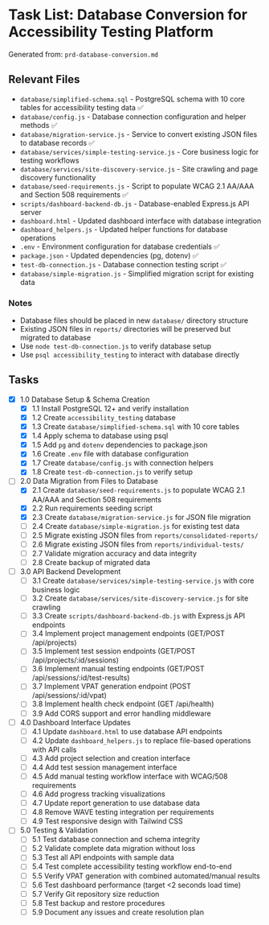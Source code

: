 # Task List: Database Conversion for Accessibility Testing Platform

Generated from: `prd-database-conversion.md`

## Relevant Files

- `database/simplified-schema.sql` - PostgreSQL schema with 10 core tables for accessibility testing data ✅
- `database/config.js` - Database connection configuration and helper methods ✅
- `database/migration-service.js` - Service to convert existing JSON files to database records ✅
- `database/services/simple-testing-service.js` - Core business logic for testing workflows
- `database/services/site-discovery-service.js` - Site crawling and page discovery functionality
- `database/seed-requirements.js` - Script to populate WCAG 2.1 AA/AAA and Section 508 requirements ✅
- `scripts/dashboard-backend-db.js` - Database-enabled Express.js API server
- `dashboard.html` - Updated dashboard interface with database integration
- `dashboard_helpers.js` - Updated helper functions for database operations
- `.env` - Environment configuration for database credentials ✅
- `package.json` - Updated dependencies (pg, dotenv) ✅
- `test-db-connection.js` - Database connection testing script ✅
- `database/simple-migration.js` - Simplified migration script for existing data

### Notes

- Database files should be placed in new `database/` directory structure
- Existing JSON files in `reports/` directories will be preserved but migrated to database
- Use `node test-db-connection.js` to verify database setup
- Use `psql accessibility_testing` to interact with database directly

## Tasks

- [x] 1.0 Database Setup & Schema Creation
  - [x] 1.1 Install PostgreSQL 12+ and verify installation
  - [x] 1.2 Create `accessibility_testing` database
  - [x] 1.3 Create `database/simplified-schema.sql` with 10 core tables
  - [x] 1.4 Apply schema to database using psql
  - [x] 1.5 Add `pg` and `dotenv` dependencies to package.json
  - [x] 1.6 Create `.env` file with database configuration
  - [x] 1.7 Create `database/config.js` with connection helpers
  - [x] 1.8 Create `test-db-connection.js` to verify setup

- [ ] 2.0 Data Migration from Files to Database
  - [x] 2.1 Create `database/seed-requirements.js` to populate WCAG 2.1 AA/AAA and Section 508 requirements
  - [x] 2.2 Run requirements seeding script
  - [x] 2.3 Create `database/migration-service.js` for JSON file migration
  - [ ] 2.4 Create `database/simple-migration.js` for existing test data
  - [ ] 2.5 Migrate existing JSON files from `reports/consolidated-reports/`
  - [ ] 2.6 Migrate existing JSON files from `reports/individual-tests/`
  - [ ] 2.7 Validate migration accuracy and data integrity
  - [ ] 2.8 Create backup of migrated data

- [ ] 3.0 API Backend Development
  - [ ] 3.1 Create `database/services/simple-testing-service.js` with core business logic
  - [ ] 3.2 Create `database/services/site-discovery-service.js` for site crawling
  - [ ] 3.3 Create `scripts/dashboard-backend-db.js` with Express.js API endpoints
  - [ ] 3.4 Implement project management endpoints (GET/POST /api/projects)
  - [ ] 3.5 Implement test session endpoints (GET/POST /api/projects/:id/sessions)
  - [ ] 3.6 Implement manual testing endpoints (GET/POST /api/sessions/:id/test-results)
  - [ ] 3.7 Implement VPAT generation endpoint (POST /api/sessions/:id/vpat)
  - [ ] 3.8 Implement health check endpoint (GET /api/health)
  - [ ] 3.9 Add CORS support and error handling middleware

- [ ] 4.0 Dashboard Interface Updates
  - [ ] 4.1 Update `dashboard.html` to use database API endpoints
  - [ ] 4.2 Update `dashboard_helpers.js` to replace file-based operations with API calls
  - [ ] 4.3 Add project selection and creation interface
  - [ ] 4.4 Add test session management interface
  - [ ] 4.5 Add manual testing workflow interface with WCAG/508 requirements
  - [ ] 4.6 Add progress tracking visualizations
  - [ ] 4.7 Update report generation to use database data
  - [ ] 4.8 Remove WAVE testing integration per requirements
  - [ ] 4.9 Test responsive design with Tailwind CSS

- [ ] 5.0 Testing & Validation
  - [ ] 5.1 Test database connection and schema integrity
  - [ ] 5.2 Validate complete data migration without loss
  - [ ] 5.3 Test all API endpoints with sample data
  - [ ] 5.4 Test complete accessibility testing workflow end-to-end
  - [ ] 5.5 Verify VPAT generation with combined automated/manual results
  - [ ] 5.6 Test dashboard performance (target <2 seconds load time)
  - [ ] 5.7 Verify Git repository size reduction
  - [ ] 5.8 Test backup and restore procedures
  - [ ] 5.9 Document any issues and create resolution plan 